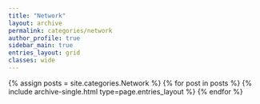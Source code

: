 ```yaml
---
title: "Network"
layout: archive
permalink: categories/network
author_profile: true
sidebar_main: true
entries_layout: grid
classes: wide
---
```


{% assign posts = site.categories.Network %} {% for post in posts %} {% include archive-single.html type=page.entries_layout
%} {% endfor %}
